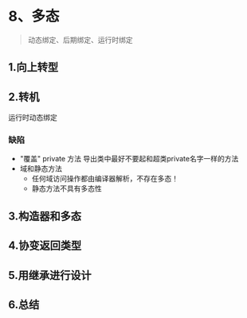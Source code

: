 # 8、多态

> 动态绑定、后期绑定、运行时绑定

## 1.向上转型

## 2.转机

运行时动态绑定

### 缺陷  

- "覆盖" private 方法  导出类中最好不要起和超类private名字一样的方法
- 域和静态方法  
  - 任何域访问操作都由编译器解析，不存在多态！
  - 静态方法不具有多态性



## 3.构造器和多态

## 4.协变返回类型

## 5.用继承进行设计

## 6.总结